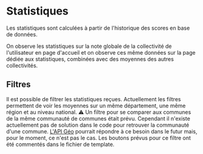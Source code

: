 # Statistiques
Les statistiques sont calculées à partir de l'historique des scores en base de données.

On observe les statistiques sur la note globale de la collectivité de l'utilisateur en page d'accueil et on observe ces même données sur la page dédiée aux statistiques, combinées avec des moyennes des autres collectivités.

## Filtres
Il est possible de filtrer les statistiques reçues.
Actuellement les filtres permettent de voir les moyennes sur un même département, une même région et au niveau national.
⚠ Un filtre pour se comparer aux communes de la même communauté de communes était prévu. Cependant il n'existe actuellement pas de solution dans le code pour retrouver la communauté d'une commune. [L'API Géo](https://geo.api.gouv.fr/) pourrait répondre à ce besoin dans le futur mais, pour le moment, ce n'est pas le cas. Les boutons prévus pour ce filtre ont été commentés dans le fichier de template.

